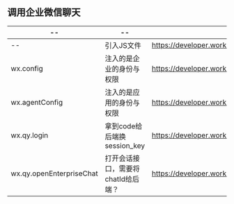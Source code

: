 ## 调用企业微信聊天 



| --                       | --                                 | --                                                       |
| ------------------------ | ---------------------------------- | -------------------------------------------------------- |
| --                       | 引入JS文件                         | https://developer.work.weixin.qq.com/document/path/90514 |
| wx.config                | 注入的是企业的身份与权限           | https://developer.work.weixin.qq.com/document/path/90514 |
| wx.agentConfig           | 注入的是应用的身份与权限           | https://developer.work.weixin.qq.com/document/path/94313 |
| wx.qy.login              | 拿到code给后端换session_key        | https://developer.work.weixin.qq.com/document/path/91506 |
| wx.qy.openEnterpriseChat | 打开会话接口，需要将chatId给后端？ | https://developer.work.weixin.qq.com/document/path/91519 |


